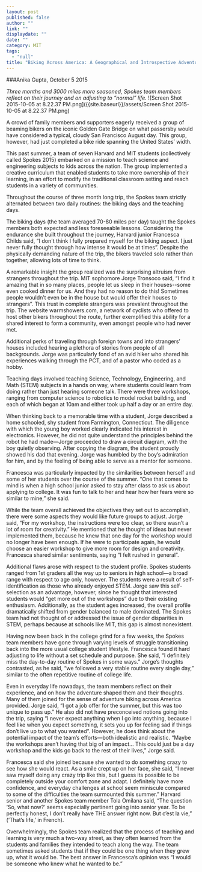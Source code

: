 ```yaml
---
layout: post
published: false
author: ""
link: ""
displaydate: ""
date: ""
category: MIT
tags: 
  - "null"
title: "Biking Across America: A Geographical and Introspective Adventure"
---
```


###Anika Gupta, October 5 2015

_Three months and 3000 miles more seasoned, Spokes team members reflect on their journey and on adjusting to “normal” life._
![Screen Shot 2015-10-05 at 8.22.37 PM.png]({{site.baseurl}}/assets/Screen Shot 2015-10-05 at 8.22.37 PM.png)

A crowd of family members and supporters eagerly received a group of beaming bikers on the iconic Golden Gate Bridge on what passersby would have considered a typical, cloudy San Francisco August day. This group, however, had just completed a bike ride spanning the United States’ width.

This past summer, a team of seven Harvard and MIT students (collectively called Spokes 2015) embarked on a mission to teach science and engineering subjects to kids across the nation. The group implemented a creative curriculum that enabled students to take more ownership of their learning, in an effort to modify the traditional classroom setting and reach students in a variety of communities.

Throughout the course of three month long trip, the Spokes team strictly alternated between two daily routines: the biking days and the teaching days.

The biking days (the team averaged 70-80 miles per day) taught the Spokes members both expected and less foreseeable lessons.  Considering the endurance she built throughout the journey, Harvard junior Francesca Childs said, “I don't think I fully prepared myself for the biking aspect. I just never fully thought through how intense it would be at times”. Despite the physically demanding nature of the trip, the bikers traveled solo rather than together, allowing lots of time to think.

A remarkable insight the group realized was the surprising altruism from strangers throughout the trip. MIT sophomore Jorge Tronsoco said, “I find it amazing that in so many places, people let us sleep in their houses--some even cooked dinner for us. And they had no reason to do this! Sometimes people wouldn’t even be in the house but would offer their houses to strangers”. This trust in complete strangers was prevalent throughout the trip. The website warmshowers.com, a network of cyclists who offered to host other bikers throughout the route, further exemplified this ability for a shared interest to form a community, even amongst people who had never met.

Additional perks of traveling through foreign towns and into strangers’ houses included hearing a plethora of stories from people of all backgrounds. Jorge was particularly fond of an avid hiker who shared his experiences walking through the PCT, and of a pastor who coded as a hobby.

Teaching days involved teaching Science, Technology, Engineering, and Math (STEM) subjects in a hands on way, where students could learn from doing rather than just hearing someone talk. There were three workshops, ranging from computer science to robotics to model rocket building, and each of which began at 10am and either took up half a day or an entire day.

When thinking back to a memorable time with a student, Jorge described a home schooled, shy student from Farmington, Connecticut. The diligence with which the young boy worked clearly indicated his interest in electronics. However, he did not quite understand the principles behind the robot he had made—Jorge proceeded to draw a circuit diagram, with the boy quietly observing. After copying the diagram, the student proudly showed his dad that evening. Jorge was humbled by the boy’s admiration for him, and by the feeling of being able to serve as a mentor for someone.

Francesca was particularly impacted by the similarities between herself and some of her students over the course of the summer. “One that comes to mind is when a high school junior asked to stay after class to ask us about applying to college. It was fun to talk to her and hear how her fears were so similar to mine,” she said.

While the team overall achieved the objectives they set out to accomplish, there were some aspects they would like future groups to adjust. Jorge said, “For my workshop, the instructions were too clear, so there wasn’t a lot of room for creativity.” He mentioned that he thought of ideas but never implemented them, because he knew that one day for the workshop would no longer have been enough. If he were to participate again, he would choose an easier workshop to give more room for design and creativity. Francesca shared similar sentiments, saying “I felt rushed in general”. 

Additional flaws arose with respect to the student profile. Spokes students ranged from 1st graders all the way up to seniors in high school—a broad range with respect to age only, however. The students were a result of self-identification as those who already enjoyed STEM. Jorge saw this self-selection as an advantage, however, since he thought that interested students would “get more out of the workshops” due to their existing enthusiasm. Additionally, as the student ages increased, the overall profile dramatically shifted from gender balanced to male dominated. The Spokes team had not thought of or addressed the issue of gender disparities in STEM, perhaps because at schools like MIT, this gap is almost nonexistent.

Having now been back in the college grind for a few weeks, the Spokes team members have gone through varying levels of struggle transitioning back into the more usual college student lifestyle. Francesca found it hard adjusting to life without a set schedule and purpose. She said, “I definitely miss the day-to-day routine of Spokes in some ways.” Jorge’s thoughts contrasted, as he said, “we followed a very stable routine every single day,” similar to the often repetitive routine of college life.

Even in everyday life nowadays, the team members reflect on their experience, and on how the adventure shaped them and their thoughts. Many of them joined for the sense of adventure biking across America provided. Jorge said, “I got a job offer for the summer, but this was too unique to pass up.” He also did not have preconceived notions going into the trip, saying “I never expect anything when I go into anything, because I feel like when you expect something, it sets you up for feeling sad if things don’t live up to what you wanted”. However, he does think about the potential impact of the team’s efforts—both idealistic and realistic. “Maybe the workshops aren’t having that big of an impact… This could just be a day workshop and the kids go back to the rest of their lives,” Jorge said.

Francesca said she joined because she wanted to do something crazy to see how she would react. As a smile crept up on her face, she said, “I never saw myself doing any crazy trip like this, but I guess its possible to be completely outside your comfort zone and adapt. I definitely have more confidence, and everyday challenges at school seem miniscule compared to some of the difficulties the team surmounted this summer.” Harvard senior and another Spokes team member Tola Omilana said, “The question ‘So, what now?’ seems especially pertinent going into senior year. To be perfectly honest, I don’t really have THE answer right now. But c’est la vie,” (‘That’s life,’ in French).

Overwhelmingly, the Spokes team realized that the process of teaching and learning is very much a two-way street, as they often learned from the students and families they intended to teach along the way. The team sometimes asked students that if they could be one thing when they grew up, what it would be. The best answer in Francesca’s opinion was “I would be someone who knew what he wanted to be.”

